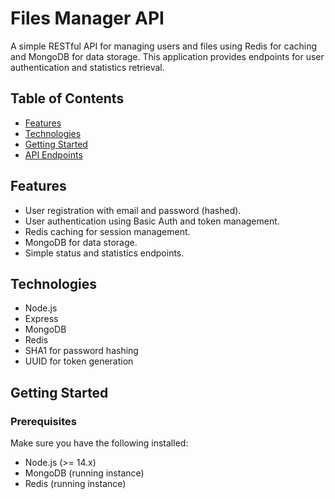 # Files Manager API

A simple RESTful API for managing users and files using Redis for caching and MongoDB for data storage. This application provides endpoints for user authentication and statistics retrieval.

## Table of Contents

- [Features](#features)
- [Technologies](#technologies)
- [Getting Started](#getting-started)
- [API Endpoints](#api-endpoints)

## Features

- User registration with email and password (hashed).
- User authentication using Basic Auth and token management.
- Redis caching for session management.
- MongoDB for data storage.
- Simple status and statistics endpoints.

## Technologies

- Node.js
- Express
- MongoDB
- Redis
- SHA1 for password hashing
- UUID for token generation

## Getting Started

### Prerequisites

Make sure you have the following installed:

- Node.js (>= 14.x)
- MongoDB (running instance)
- Redis (running instance)
